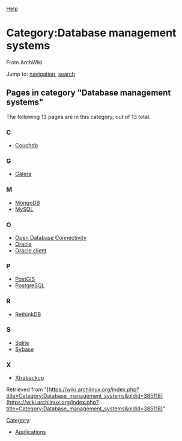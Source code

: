 [Help](//www.mediawiki.org/wiki/Special:MyLanguage/Help:Categories)

# Category:Database management systems

From ArchWiki

Jump to: [navigation](#column-one), [search](#searchInput)

## Pages in category "Database management systems"

The following 13 pages are in this category, out of 13 total.

### C

*   [Couchdb](/index.php/Couchdb "Couchdb")

### G

*   [Galera](/index.php/Galera "Galera")

### M

*   [MongoDB](/index.php/MongoDB "MongoDB")
*   [MySQL](/index.php/MySQL "MySQL")

### O

*   [Open Database Connectivity](/index.php/Open_Database_Connectivity "Open Database Connectivity")
*   [Oracle](/index.php/Oracle "Oracle")
*   [Oracle client](/index.php/Oracle_client "Oracle client")

### P

*   [PostGIS](/index.php/PostGIS "PostGIS")
*   [PostgreSQL](/index.php/PostgreSQL "PostgreSQL")

### R

*   [RethinkDB](/index.php/RethinkDB "RethinkDB")

### S

*   [Sqlite](/index.php/Sqlite "Sqlite")
*   [Sybase](/index.php/Sybase "Sybase")

### X

*   [Xtrabackup](/index.php/Xtrabackup "Xtrabackup")

Retrieved from "[https://wiki.archlinux.org/index.php?title=Category:Database_management_systems&oldid=385118](https://wiki.archlinux.org/index.php?title=Category:Database_management_systems&oldid=385118)"

[Category](/index.php/Special:Categories "Special:Categories"):

*   [Applications](/index.php/Category:Applications "Category:Applications")
